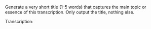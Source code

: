 Generate a very short title (1-5 words) that captures the main topic or essence of this transcription.
Only output the title, nothing else.
    
Transcription: